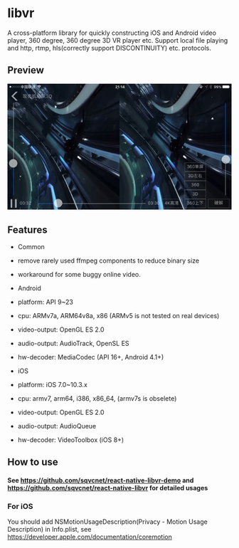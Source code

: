 # libvr
A cross-platform library for quickly constructing iOS and Android video player, 360 degree, 360 degree 3D VR player etc. 
Support local file playing and http, rtmp, hls(correctly support DISCONTINUITY) etc. protocols.

## Preview
![ScreenShot](https://github.com/sqvcnet/react-native-libvr-demo/raw/master/screenshots/screenshots.png)

## Features
- Common
- remove rarely used ffmpeg components to reduce binary size
- workaround for some buggy online video.


- Android
- platform: API 9~23
- cpu: ARMv7a, ARM64v8a, x86 (ARMv5 is not tested on real devices)
- video-output: OpenGL ES 2.0
- audio-output: AudioTrack, OpenSL ES
- hw-decoder: MediaCodec (API 16+, Android 4.1+)


- iOS
- platform: iOS 7.0~10.3.x
- cpu: armv7, arm64, i386, x86_64, (armv7s is obselete)
- video-output: OpenGL ES 2.0
- audio-output: AudioQueue
- hw-decoder: VideoToolbox (iOS 8+)

## How to use
#### See https://github.com/sqvcnet/react-native-libvr-demo and https://github.com/sqvcnet/react-native-libvr for detailed usages

### For iOS
You should add NSMotionUsageDescription(Privacy - Motion Usage Description) in Info.plist, see https://developer.apple.com/documentation/coremotion
